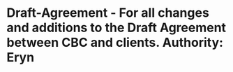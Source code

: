 # Draft-Agreement - For all changes and additions to the Draft Agreement between CBC and clients. Authority: Eryn
